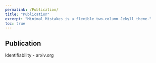 ```yaml
---
permalink: /Publication/
title: "Publication"
excerpt: "Minimal Mistakes is a flexible two-column Jekyll theme."
toc: true
---
```

## Publication

Identifiability - arxiv.org